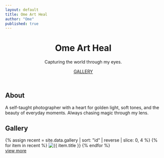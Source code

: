 ```yaml
---
layout: default
title: Ome Art Heal
author: "Ome"
published: true
---
```

<header>
<div class="container">
<h1>Ome Art Heal</h1>
<p>Capturing the world through my eyes.</p>
<a href="#gallery">GALLERY</a>
</div>
</header>
<section class="about">
<div class="container">
<h2>About</h2>
<p>A self-taught photographer with a heart for golden light, soft tones, and the beauty of everyday moments. Always chasing magic through my lens.</p>
</div>
</section>
<section id="gallery" class="gallery">
<div class="container">
<h2>Gallery</h2>
<div class="grid">
{% assign recent = site.data.gallery | sort: "id" | reverse | slice: 0, 4 %}
{% for item in recent %}
 <img src="{{ item.url }}" alt="{{ item.title }}" loading="lazy" decoding="async" class="image">
{% endfor %}
</div>
</div>
</section>
<div class="cta-for-gallery"><a href="/gallery" rel="noopener noreferrer">view more</a></div>
